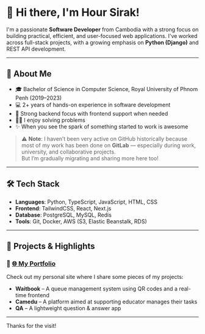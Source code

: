 # 👋 Hi there, I'm Hour Sirak!

I'm a passionate **Software Developer** from Cambodia with a strong focus on building practical, efficient, and user-focused web applications. I've worked across full-stack projects, with a growing emphasis on **Python (Django)** and REST API development.

---

## 💼 About Me

- 🎓 Bachelor of Science in Computer Science, Royal University of Phnom Penh (2019–2023)
- 💻 2+ years of hands-on experience in software development
- 🧠 Strong backend focus with frontend support when needed
- 🧑‍💻 I enjoy solving problems
- ✨ When you see the spark of something started to work is awesome 

> ⚠️ **Note**: I haven’t been very active on GitHub historically because most of my work has been done on **GitLab** — especially during work, university, and collaborative projects.  
> But I’m gradually migrating and sharing more here too!
> 
---

## 🛠️ Tech Stack

- **Languages**: Python, TypeScript, JavaScript, HTML, CSS
- **Frontend**: TailwindCSS, React, Next.js
- **Database**: PostgreSQL, MySQL, Redis
- **Tools**: Git, Docker, AWS (S3, Elastic Beanstalk, RDS)

---

## 📌 Projects & Highlights

### 🔗 [🌐 My Portfolio](https://hoursirak0102.gitlab.io/portfolio/)

Check out my personal site where I share some pieces of my projects:

- **Waitbook** – A queue management system using QR codes and a real-time frontend
- **Camedu** – A platform aimed at supporting educator manages their tasks
- **QA** – A lightweight question & answer app

---

Thanks for the visit!
